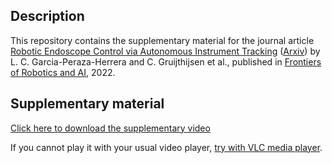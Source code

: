 Description
----------------------

This repository contains the supplementary material for the journal article [Robotic Endoscope Control via Autonomous Instrument Tracking](https://www.frontiersin.org/articles/10.3389/frobt.2022.832208) ([Arxiv](https://arxiv.org/abs/2107.02317)) by L. C. Garcia-Peraza-Herrera and C. Gruijthijsen et al., published in [Frontiers of Robotics and AI](https://www.frontiersin.org/journals/robotics-and-ai), 2022.

Supplementary material
----------------------

[Click here to download the supplementary video](https://github.com/luiscarlosgph/robotic-endoscope-control/blob/main/content/supplementary_video.mp4?raw=true)

If you cannot play it with your usual video player, [try with VLC media player](https://www.videolan.org/vlc/).
